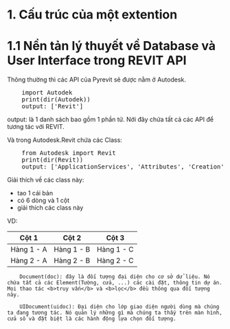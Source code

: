 # 1. Cấu trúc của một extention

# 1.1 Nền tản lý thuyết về Database và User Interface trong REVIT API
Thông thường thì các API của Pyrevit sẽ được nằm ở Autodesk.
<pre>
    import Autodek
    print(dir(Autodek))
    output: ['Revit']
</pre>
output: là 1 danh sách bao gồm 1 phần tử. Nới đây chứa tất cả các API để tương tác với REVIT.

Và trong Autodesk.Revit chứa các Class:
<pre>
    from Autodesk import Revit
    print(dir(Revit))
    output: ['ApplicationServices', 'Attributes', 'Creation', 'DB', 'Exceptions', 'UI']
</pre>

Giải thích về các class này: 
- tao 1 cái bản
- có 6 dòng và 1 cột
- giải thích các class này

VD:

| Cột 1 | Cột 2 | Cột 3 |
|-------|--------|-------|
| Hàng 1 - A | Hàng 1 - B | Hàng 1 - C |
| Hàng 2 - A | Hàng 2 - B | Hàng 2 - C |



        Document(doc): đây là đối tượng đại diện cho cơ sở dử liệu. Nó chứa tất cả các Element(Tường, cửa, ...) các cài đặt, thông tin dự án. Mọi thao tác <b>truy vấn</b> và <b>lọc</b> đều thông qua đối tượng này.

        UIDocument(uidoc): Đại diện cho lớp giao diện người dùng mà chúng ta đang tương tác. Nó quản lý những gì mà chúng ta thấy trên màn hình, cửa sổ và đặt biệt là các hành động lựa chọn đối tượng.

